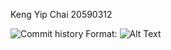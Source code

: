 Keng Yip Chai
20590312

![Commit history](C:\Users\kychai\Desktop\Capture.png)
Format: ![Alt Text](url)